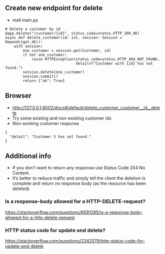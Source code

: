 ## Create new endpoint for delete
- mall.main.py
```
# Delete a customer by id
@app.delete("/customer/{id}", status_code=status.HTTP_200_OK)
async def delete_customer(id: int, session: Session = Depends(get_db)):
    with session:
        one_customer = session.get(Customer, id)
        if not one_customer:
            raise HTTPException(status_code=status.HTTP_404_NOT_FOUND,
                                detail=f"Customer with {id} has not found.")
        session.delete(one_customer)
        session.commit()
        return {"ok": True}
```
## Browser
- http://127.0.0.1:8002/docs#/default/delete_customer_customer__id__delete
- Try some existing and non-existing customer ids
- Non-existing customer response
```commandline
{
  "detail": "Customer 5 has not found."
}
```

## Additional info
- If you don't want to return any response use Status Code 204 No Content. 
- It’s better to reduce traffic and simply tell the client the deletion is complete and return no response body (as the resource has been deleted).

### Is a response-body allowed for a HTTP-DELETE-request?
https://stackoverflow.com/questions/6581285/is-a-response-body-allowed-for-a-http-delete-request

### HTTP status code for update and delete?
https://stackoverflow.com/questions/2342579/http-status-code-for-update-and-delete

